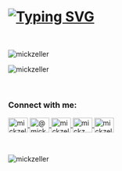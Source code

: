 <h1>
    <a href="https://git.io/typing-svg"><img src="https://readme-typing-svg.demolab.com?font=Fira+Code&size=23&duration=2000&pause=500&color=FF9900&multiline=true&repeat=false&random=false&width=450&height=100&lines=Hi+%F0%9F%91%8B+;I'm+Mick+Zeller.;+++" alt="Typing SVG" /></a>
</h1>
<br>


<p>
<p>
    <img align="center"
         src="https://github-readme-stats.vercel.app/api/top-langs?username=mickzeller&show_icons=true&theme=dark&locale=en&layout=compact"
         alt="mickzeller"/>
</p>

<p>
    <img align="center" src="https://github-readme-streak-stats.herokuapp.com/?user=mickzeller&theme=dark"
         alt="mickzeller"/>
</p>
<br>

<h3 align="left">Connect with me:</h3>
<p align="left">
    <span>
        <a href="https://linkedin.com/in/mickzeller" target="blank">
            <img align="center"
                 src="https://raw.githubusercontent.com/rahuldkjain/github-profile-readme-generator/master/src/images/icons/Social/linked-in-alt.svg"
                alt="mickzeller" height="30" width="40"/>
        </a>
    </span>
    <a href="https://www.youtube.com/c/@mickzeller" target="blank">
        <img align="center" src="https://raw.githubusercontent.com/rahuldkjain/github-profile-readme-generator/master/src/images/icons/Social/youtube.svg" alt="@mickzeller" height="30" width="40" />
    </a>
    <a href="https://kaggle.com/mickzeller" target="blank">
        <img align="center"
             src="https://raw.githubusercontent.com/rahuldkjain/github-profile-readme-generator/master/src/images/icons/Social/kaggle.svg"
             alt="mickzeller" height="30" width="40"/>
    </a>
    <a href="https://www.hackerrank.com/mickz" target="blank">
        <img align="center"
             src="https://raw.githubusercontent.com/rahuldkjain/github-profile-readme-generator/master/src/images/icons/Social/hackerrank.svg"
             alt="mickz" height="30" width="40"/>
    </a>
    <a href="https://www.leetcode.com/mickzeller" target="blank">
        <img align="center"
             src="https://raw.githubusercontent.com/rahuldkjain/github-profile-readme-generator/master/src/images/icons/Social/leet-code.svg"
             alt="mickzeller" height="30" width="40"/>
    </a>
</p>

<br>

<p align="left">
    <img
            src="https://komarev.com/ghpvc/?username=mickzeller&label=The%20Golden%20Tally&color=dbe000&style=flat"
            alt="mickzeller"/>
</p>
